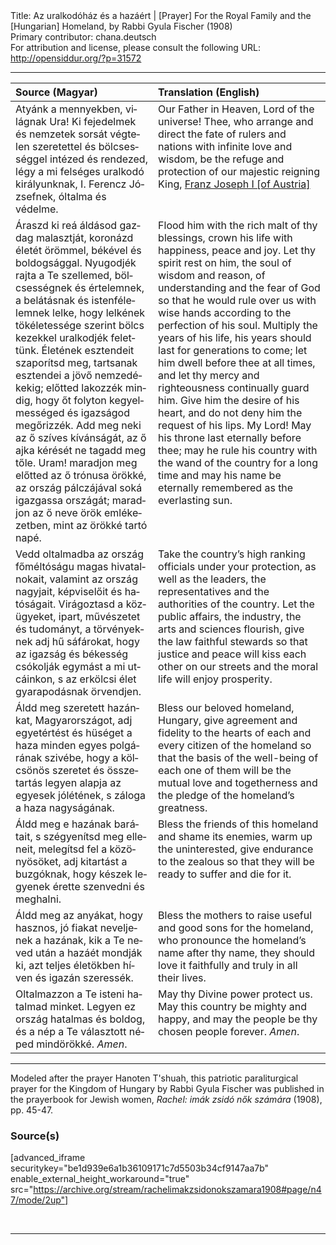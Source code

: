 <html>
<head></head>
<body>
Title: Az uralkodóház és a hazáért | [Prayer] For the Royal Family and the [Hungarian] Homeland, by Rabbi Gyula Fischer (1908)<br />
Primary contributor: chana.deutsch<br />
For attribution and license, please consult the following URL: <a href="http://opensiddur.org/?p=31572">http://opensiddur.org/?p=31572</a>
<p />
<hr />

<table style="margin-left: auto;margin-right: auto;" class="draggable">
<thead><tr><th id="x" style="text-align: left;">Source (Magyar)</th><th style="text-align: left;">Translation (English)</th></tr></thead>
<tbody>
<tr><td style="vertical-align:top;">
<div class="magyar"><span lang="hu">
Atyánk a mennyekben, világnak Ura! 
Ki fejedelmek és nemzetek sorsát végtelen szeretettel és bölcsességgel intézed és rendezed, 
légy a mi felséges uralkodó királyunknak, 
I. Ferencz Józsefnek, óltalma és védelme.
</span></div></td>
 
<td style="vertical-align:top;">
<div class="english">
Our Father in Heaven, Lord of the universe! 
Thee, who arrange and direct the fate of rulers and nations with infinite love and wisdom, 
be the refuge and protection of our majestic reigning King,
<a href="https://en.wikipedia.org/wiki/Franz_Joseph_I_of_Austria">Franz Joseph I [of Austria]</a>
</div></td></tr>


<tr><td style="vertical-align:top;">
<div class="magyar"><span lang="hu">
Áraszd ki reá áldásod gazdag malasztját, 
koronázd életét örömmel, békével és boldogsággal. 
Nyugodjék rajta a Te szellemed, 
bölcsességnek és értelemnek, 
a belátásnak és istenfélelemnek lelke, 
hogy lelkének tökéletessége szerint bölcs kezekkel uralkodjék felettünk. 
Életének esztendeit szaporítsd meg, 
tartsanak esztendei a jövő nemzedékekig; 
előtted lakozzék mindig, 
hogy őt folyton kegyelmességed és igazságod megőrizzék. 
Add meg neki az ő szíves kívánságát, 
az ő ajka kérését ne tagadd meg tőle. 
Uram! maradjon meg előtted az ő trónusa örökké, 
az ország pálczájával soká igazgassa országát; 
maradjon az ő neve örök emlékezetben, mint az örökké tartó napé.
</span></div></td>
 
<td style="vertical-align:top;">
<div class="english">
Flood him with the rich malt of thy blessings, 
crown his life with happiness, peace and joy. 
Let thy spirit rest on him, 
the soul of wisdom and reason, 
of understanding and the fear of God 
so that he would rule over us with wise hands according to the perfection of his soul. 
Multiply the years of his life, 
his years should last for generations to come; 
let him dwell before thee at all times, 
and let thy mercy and righteousness continually guard him. 
Give him the desire of his heart, 
and do not deny him the request of his lips. 
My Lord! May his throne last eternally before thee; 
may he rule his country with the wand of the country for a long time 
and may his name be eternally remembered as the everlasting sun.
</div></td></tr>


<tr><td style="vertical-align:top;">
<div class="magyar"><span lang="hu">
Vedd oltalmadba az ország főméltóságu magas hivatalnokait, 
valamint az ország nagyjait, képviselőit és hatóságait. 
Virágoztasd a közügyeket, ipart, művészetet és tudományt, 
a törvényeknek adj hű sáfárokat, 
hogy az igazság és békesség csókolják egymást a mi utcáinkon, 
s az erkölcsi élet gyarapodásnak örvendjen.
</span></div></td>
 
<td style="vertical-align:top;">
<div class="english">
Take the country’s high ranking officials under your protection, 
as well as the leaders, the representatives and the authorities of the country. 
Let the public affairs, the industry, the arts and sciences flourish, 
give the law faithful stewards 
so that justice and peace will kiss each other on our streets 
and the moral life will enjoy prosperity.
</div></td></tr>


<tr><td style="vertical-align:top;">
<div class="magyar"><span lang="hu">
Áldd meg szeretett hazánkat, Magyarországot, 
adj egyetértést és hüséget a haza minden egyes polgárának szivébe, 
hogy a kölcsönös szeretet és összetartás legyen alapja az egyesek jólétének, 
s záloga a haza nagyságának. 
</span></div></td>
 
<td style="vertical-align:top;">
<div class="english">
Bless our beloved homeland, Hungary, 
give agreement and fidelity to the hearts of each and every citizen of the homeland 
so that the basis of the well-being of each one of them will be the mutual love and togetherness
and the pledge of the homeland’s greatness. 
</div></td></tr>


<tr><td style="vertical-align:top;">
<div class="magyar"><span lang="hu">
Áldd meg e hazának barátait, 
s szégyenítsd meg elleneit, 
melegítsd fel a közönyösöket, 
adj kitartást a buzgóknak, 
hogy készek legyenek érette szenvedni és meghalni. 
</span></div></td>
 
<td style="vertical-align:top;">
<div class="english">
Bless the friends of this homeland 
and shame its enemies, 
warm up the uninterested, 
give endurance to the zealous 
so that they will be ready to suffer and die for it. 
</div></td></tr>


<tr><td style="vertical-align:top;">
<div class="magyar"><span lang="hu">
Áldd meg az anyákat, hogy hasznos, jó fiakat neveljenek a hazának, 
kik a Te neved után a hazáét mondják ki, 
azt teljes életökben híven és igazán szeressék.
</span></div></td>
 
<td style="vertical-align:top;">
<div class="english">
Bless the mothers to raise useful and good sons for the homeland, 
who pronounce the homeland’s name after thy name, 
they should love it faithfully and truly in all their lives. 
</div></td></tr>


<tr><td style="vertical-align:top;">
<div class="magyar"><span lang="hu">
Oltalmazzon a Te isteni hatalmad minket. 
Legyen ez ország hatalmas és boldog, 
és a nép a Te választott néped mindörökké. 
<em>Amen</em>.  
</span></div></td>
 
<td style="vertical-align:top;">
<div class="english">
May thy Divine power protect us. 
May this country be mighty and happy, 
and may the people be thy chosen people forever. 
<em>Amen</em>.  
</div></td></tr>
</tbody></table>

<hr />

Modeled after the prayer Hanoten T'shuah, this patriotic paraliturgical prayer for the Kingdom of Hungary by Rabbi Gyula Fischer was published in the prayerbook for Jewish women, <em>Rachel: imák zsidó nők számára</em> (1908), pp. 45-47.

<h3>Source(s)</h3>

[advanced_iframe securitykey="be1d939e6a1b36109171c7d5503b34cf9147aa7b" enable_external_height_workaround="true" src="https://archive.org/stream/rachelimakzsidonokszamara1908#page/n47/mode/2up"]

&nbsp;

<hr />

&nbsp;
</body>
</html>